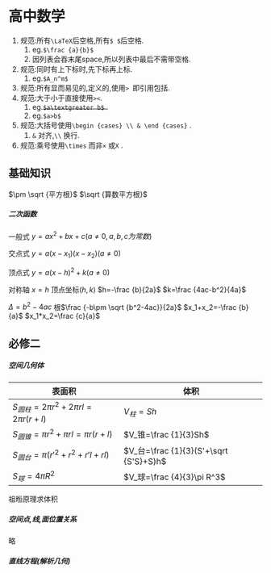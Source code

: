 # 高中数学

1. 规范:所有`\LaTeX`后空格,所有`$ $`后空格.
   1. eg.`$\frac {a}{b}$ ` 
   2. 因列表会吞末尾space,所以列表中最后不需带空格.
2. 规范:同时有上下标时,先下标再上标.
   1. eg.`$A_n^m$ ` 
3. 规范:所有显而易见的,定义的,使用`> `即引用包括.
4. 规范:大于小于直接使用`><`.
   1. eg.~~`$a\textgreater b$ `~~ 
   2. eg.`$a>b$ ` 
5. 规范:大括号使用`\begin {cases} \\ & \end {cases}` .
   1. `&` 对齐,`\\` 换行.
6. 规范:乘号使用`\times` 而非`×` 或`X`  .

## 基础知识

$\pm \sqrt {平方根}$ $\sqrt {算数平方根}$ 

##### 二次函数

一般式 $y=ax^2+bx+c(a\ne 0,a,b,c为常数)$ 

交点式 $y=a(x-x_1)(x-x_2)(a\ne 0)$ 

顶点式 $y=a(x-h)^2+k(a\ne 0)$ 

对称轴 $x=h$ 顶点坐标$(h,k)$ $h=-\frac {b}{2a}$ $k=\frac {4ac-b^2}{4a}$ 

$\Delta =b^2-4ac$ 根$\frac {-b\pm \sqrt {b^2-4ac}}{2a}$ $x_1+x_2=-\frac {b}{a}$ $x_1*x_2=\frac {c}{a}$ 


## 必修二

##### 空间几何体

| 表面积                                  | 体积                                   |
| --------------------------------------- | -------------------------------------- |
| $S_{圆柱}=2\pi r^2+2\pi rl=2\pi r(r+l)$ | $V_柱=Sh$                              |
| $S_{圆锥}=\pi r^2+\pi rl=\pi r(r+l)$    | $V_锥=\frac {1}{3}Sh$                  |
| $S_{圆台}=\pi (r'^2+r^2+r'l+rl)$        | $V_台=\frac {1}{3}(S'+\sqrt {S'S}+S)h$ |
| $S_球=4\pi R^2$                         | $V_球=\frac {4}{3}\pi R^3$             |

祖暅原理求体积

##### 空间点,线,面位置关系

略

##### 直线方程(解析几何)

